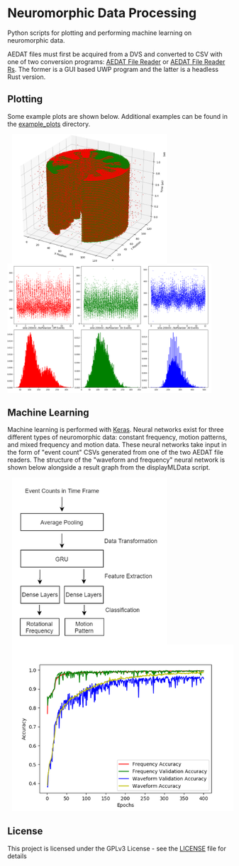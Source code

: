 # Neuromorphic Data Processing

Python scripts for plotting and performing machine learning on neuromorphic data.

AEDAT files must first be acquired from a DVS and converted to CSV with one of two conversion programs: [AEDAT File Reader](https://github.com/MartinNowak96/AEDAT-File-Reader) or [AEDAT File Reader Rs](https://github.com/Mibblez/aedat-file-reader-rs). The former is a GUI based UWP program and the latter is a headless Rust version.

## Plotting

Some example plots are shown below. Additional examples can be found in the [example_plots](examples/example_plots) directory.

<img src="examples/example_plots/3D_Plot.jpg"
alt="3D Plot"
style="float: left; margin-right: 10px; margin-left: 10px;"
width="350"/>

<img src="examples/example_plots/Dots.png"
alt="Dots Plot"
width="460"/>

## Machine Learning

Machine learning is performed with [Keras](https://keras.io/). Neural networks exist for three different types of neuromorphic data: constant frequency, motion patterns, and mixed frequency and motion data. These neural networks take input in the form of "event count" CSVs generated from one of the two AEDAT file readers. The structure of the "waveform and frequency" neural network is shown below alongside a result graph from the displayMLData script.

<img src="examples/nn_examples/freq&waveformNN.png"
alt="Waveform and frequency NN structure"
style="float: left; margin-right: 10px; margin-left: 10px;"
width="350"/>

<img src="examples/nn_examples/freq&waveformNN_resultGraph.png"
alt="Waveform and frequency NN results"
style="margin-right: 10px; margin-left: 10px;"
width="500"/>

## License

This project is licensed under the GPLv3 License - see the [LICENSE](LICENSE) file for details
